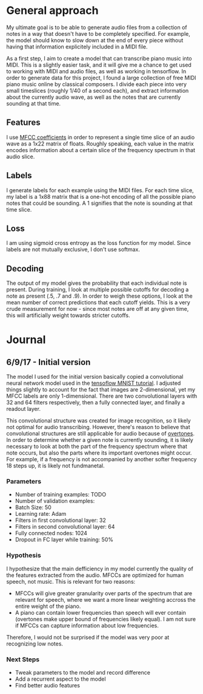 # General approach

My ultimate goal is to be able to generate audio files from a collection of notes in a way that doesn't have to be completely specified. For example, the model should know to slow down at the end of every piece without having that information explicitely included in a MIDI file.

As a first step, I aim to create a model that can transcribe piano music into MIDI. This is a slightly easier task, and it will give me a chance to get used to working with MIDI and audio files, as well as working in tensorflow. In order to generate data for this project, I found a large collection of free MIDI piano music online by classical composers. I divide each piece into very small timeslices (roughly 1/40 of a second each), and extract information about the currently audio wave, as well as the notes that are currently sounding at that time.

## Features

I use [MFCC coefficients](http://practicalcryptography.com/miscellaneous/machine-learning/guide-mel-frequency-cepstral-coefficients-mfccs/) in order to represent a single time slice of an audio wave as a 1x22 matrix of floats. Roughly speaking, each value in the matrix encodes information about a certain slice of the frequency spectrum in that audio slice.

## Labels

I generate labels for each example using the MIDI files. For each time slice, my label is a 1x88 matrix that is a one-hot encoding of all the possible piano notes that could be sounding. A 1 signifies that the note is sounding at that time slice.

## Loss

I am using sigmoid cross entropy as the loss function for my model. Since labels are not mutually exclusive, I don't use softmax.

## Decoding

The output of my model gives the probability that each individual note is present. During training, I look at multiple possible cutoffs for decoding a note as present (.5, .7 and .9). In order to weigh these options, I look at the mean number of correct predictions that each cutoff yields. This is a very crude measurement for now - since most notes are off at any given time, this will artificially weight towards stricter cutoffs.
 
# Journal

## 6/9/17 - Initial version

The model I used for the initial version basically copied a convolutional neural network model used in the [tensoflow MNIST tutorial](https://www.tensorflow.org/get_started/mnist/pros). I adjusted things slightly to account for the fact that images are 2-dimensional, yet my MFCC labels are only 1-dimensional. There are two convolutional layers with 32 and 64 filters respectively, then a fully connected layer, and finally a readout layer. 

This convolutional structure was created for image recognition, so it likely not optimal for audio transcribing. However, there's reason to believe that convolutional structures are still applicable for audio because of [overtones](https://en.wikipedia.org/wiki/Overtone). In order to determine whether a given note is currently sounding, it is likely necessary to look at both the part of the frequency spectrum where that note occurs, but also the parts where its important overtones might occur. For example, if a frequency is not accompanied by another softer frequency 18 steps up, it is likely not fundmanetal.

### Parameters

- Number of training examples: TODO
- Number of validation examples:
- Batch Size: 50
- Learning rate: Adam
- Filters in first convolutional layer: 32
- Filters in second convolutional layer: 64
- Fully connected nodes: 1024
- Dropout in FC layer while training: 50%

### Hypothesis

I hypothesize that the main defficiency in my model currently the quality of the features extracted from the audio. MFCCs are optimized for human speech, not music. This is relevant for two reasons:
- MFCCs will give greater granularity over parts of the spectrum that are relevant for speech, where we want a more linear weighting accross the entire weight of the piano.
- A piano can contain lower frequencies than speech will ever contain (overtones make upper bound of frequencies likely equal). I am not sure if MFCCs can capture information about low frequencies.

Therefore, I would not be surprised if the model was very poor at recognizing low notes.

### Next Steps

- Tweak parameters to the model and record difference
- Add a recurrent aspect to the model
- Find better audio features
